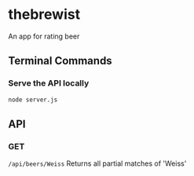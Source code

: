 # thebrewist

An app for rating beer

## Terminal Commands

### Serve the API locally

```bash
node server.js
```

## API

### GET

`/api/beers/Weiss`
Returns all partial matches of 'Weiss'
